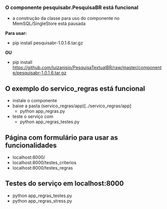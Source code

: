 ### O componente pesquisabr.PesquisaBR está funcional

- a construção da classe para uso do componente no MemSQL/SingleStore está pausada

**Para usar:**
- pip install pesquisabr-1.0.1.6.tar.gz

**OU**
- pip install https://github.com/luizanisio/PesquisaTextualBR/raw/master/componente/pesquisabr-1.0.1.6.tar.gz

## O exemplo do servico_regras está funcional

- instale o componente
- baixe a pasta (servico_regras/app)[../servico_regras/app]
  - python app_regras.py 
- teste o serviço com
  - python app_regras_testes.py 

## Página com formulário para usar as funcionalidades 

- localhost:8000/
- localhost:8000/testes_criterios
- localhost:8000/testes_regras

## Testes do serviço em localhost:8000

- python app_regras_testes.py
- python app_regras_stress.py
